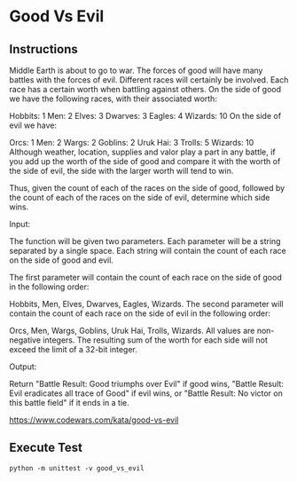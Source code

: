 # Good Vs Evil

## Instructions

Middle Earth is about to go to war. The forces of good will have many battles with the forces of evil. Different races will certainly be involved. Each race has a certain worth when battling against others. On the side of good we have the following races, with their associated worth:

Hobbits: 1
Men: 2
Elves: 3
Dwarves: 3
Eagles: 4
Wizards: 10
On the side of evil we have:

Orcs: 1
Men: 2
Wargs: 2
Goblins: 2
Uruk Hai: 3
Trolls: 5
Wizards: 10
Although weather, location, supplies and valor play a part in any battle, if you add up the worth of the side of good and compare it with the worth of the side of evil, the side with the larger worth will tend to win.

Thus, given the count of each of the races on the side of good, followed by the count of each of the races on the side of evil, determine which side wins.

Input:

The function will be given two parameters. Each parameter will be a string separated by a single space. Each string will contain the count of each race on the side of good and evil.

The first parameter will contain the count of each race on the side of good in the following order:

Hobbits, Men, Elves, Dwarves, Eagles, Wizards.
The second parameter will contain the count of each race on the side of evil in the following order:

Orcs, Men, Wargs, Goblins, Uruk Hai, Trolls, Wizards.
All values are non-negative integers. The resulting sum of the worth for each side will not exceed the limit of a 32-bit integer.

Output:

Return "Battle Result: Good triumphs over Evil" if good wins, "Battle Result: Evil eradicates all trace of Good" if evil wins, or "Battle Result: No victor on this battle field" if it ends in a tie.

https://www.codewars.com/kata/good-vs-evil

## Execute Test

`python -m unittest -v good_vs_evil`